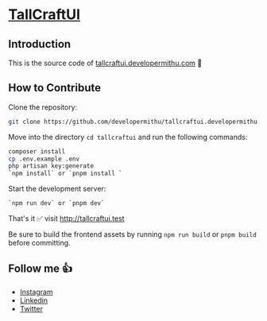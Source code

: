# [TallCraftUI](https://github.com/developermithu/tallcraftui) 

## Introduction

This is the source code of [tallcraftui.developermithu.com](https://tallcraftui.developermithu.com) 🚀

## How to Contribute

Clone the repository: 

```bash
git clone https://github.com/developermithu/tallcraftui.developermithu.com.git tallcraftui
```

Move into the directory `cd tallcraftui` and run the following commands:

```bash
composer install
cp .env.example .env
php artisan key:generate
`npm install` or `pnpm install `
```

Start the development server:

```bash
`npm run dev` or `pnpm dev`
```

That's it ✅ visit http://tallcraftui.test


Be sure to build the frontend assets by running `npm run build` or `pnpm build` before committing.

## Follow me 👍

- [Instagram](https://instagram.com/developermithu)
- [Linkedin](https://linkedin.com/in/developermithu)
- [Twitter](https://twitter.com/developermithu)